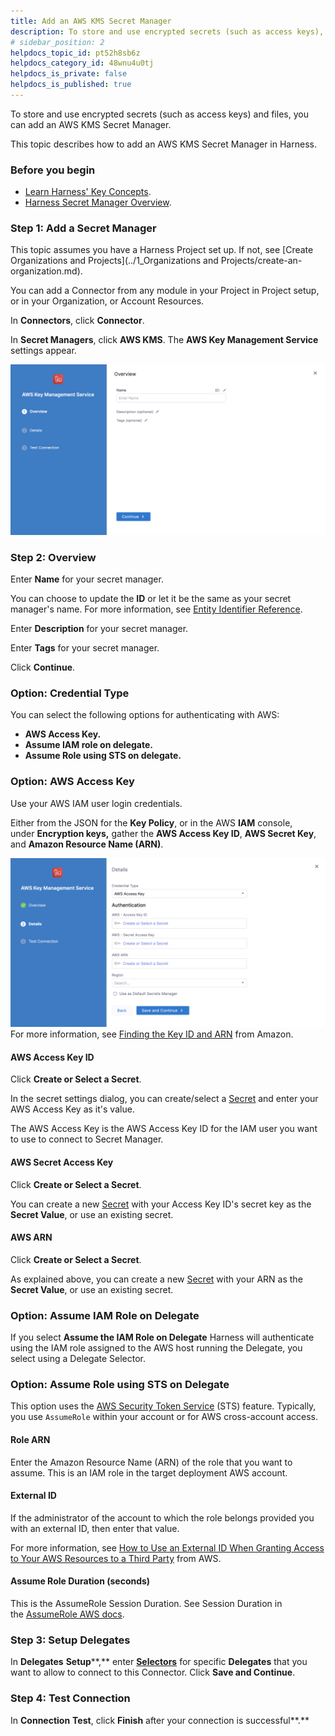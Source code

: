 ```yaml
---
title: Add an AWS KMS Secret Manager
description: To store and use encrypted secrets (such as access keys), you can add an AWS KMS Secrets Manager.
# sidebar_position: 2
helpdocs_topic_id: pt52h8sb6z
helpdocs_category_id: 48wnu4u0tj
helpdocs_is_private: false
helpdocs_is_published: true
---
```


To store and use encrypted secrets (such as access keys) and files, you can add an AWS KMS Secret Manager.

This topic describes how to add an AWS KMS Secret Manager in Harness.

### Before you begin

* [Learn Harness' Key Concepts](https://docs.harness.io/article/hv2758ro4e-learn-harness-key-concepts).
* [Harness Secret Manager Overview](../6_Security/1-harness-secret-manager-overview.md).

### Step 1: Add a Secret Manager

This topic assumes you have a Harness Project set up. If not, see [Create Organizations and Projects](../1_Organizations and Projects/create-an-organization.md).

You can add a Connector from any module in your Project in Project setup, or in your Organization, or Account Resources.

In **Connectors**, click **Connector**.

In **Secret Managers**, click **AWS KMS**. The **AWS Key Management Service** settings appear.

![](./static/add-an-aws-kms-secrets-manager-53.png)
### Step 2: Overview

Enter **Name** for your secret manager.

You can choose to update the **ID** or let it be the same as your secret manager's name. For more information, see [Entity Identifier Reference](../20_References/entity-identifier-reference.md).

Enter **Description** for your secret manager.

Enter **Tags** for your secret manager.

Click **Continue**.

### Option: Credential Type

You can select the following options for authenticating with AWS:

* **AWS Access Key.**
* **Assume IAM role on delegate.**
* **Assume Role using STS on delegate.**

### Option: AWS Access Key

Use your AWS IAM user login credentials.

Either from the JSON for the **Key Policy**, or in the AWS **IAM** console, under **Encryption keys,** gather the **AWS Access Key ID**, **AWS Secret Key**, and **Amazon Resource Name (ARN)**.

![](./static/add-an-aws-kms-secrets-manager-54.png)
For more information, see [Finding the Key ID and ARN](https://docs.aws.amazon.com/kms/latest/developerguide/viewing-keys.html#find-cmk-id-arn) from Amazon.

#### AWS Access Key ID

Click **Create or Select a Secret**.

In the secret settings dialog, you can create/select a [Secret](./2-add-use-text-secrets.md) and enter your AWS Access Key as it's value.

The AWS Access Key is the AWS Access Key ID for the IAM user you want to use to connect to Secret Manager.

#### AWS Secret Access Key

Click **Create or Select a Secret**.

You can create a new [Secret](./2-add-use-text-secrets.md) with your Access Key ID's secret key as the **Secret Value**, or use an existing secret.

#### AWS ARN

Click **Create or Select a Secret**.

As explained above, you can create a new [Secret](./2-add-use-text-secrets.md) with your ARN as the **Secret Value**, or use an existing secret.

### Option: Assume IAM Role on Delegate

If you select **Assume the IAM Role on Delegate** Harness will authenticate using the IAM role assigned to the AWS host running the Delegate, you select using a Delegate Selector.

### Option: Assume Role using STS on Delegate

This option uses the [AWS Security Token Service](https://docs.aws.amazon.com/IAM/latest/UserGuide/id_credentials_temp.html) (STS) feature. Typically, you use `AssumeRole` within your account or for AWS cross-account access.

#### Role ARN

Enter the Amazon Resource Name (ARN) of the role that you want to assume. This is an IAM role in the target deployment AWS account.

#### External ID

If the administrator of the account to which the role belongs provided you with an external ID, then enter that value.

For more information, see [How to Use an External ID When Granting Access to Your AWS Resources to a Third Party](https://docs.aws.amazon.com/IAM/latest/UserGuide/id_roles_create_for-user_externalid.html) from AWS.

#### Assume Role Duration (seconds)

This is the AssumeRole Session Duration. See Session Duration in the [AssumeRole AWS docs](https://docs.aws.amazon.com/STS/latest/APIReference/API_AssumeRole.html).

### Step 3: Setup Delegates

In **Delegates** **Setup****,** enter [**Selectors**](../2_Delegates/delegate-guide/select-delegates-with-selectors.md#option-select-a-delegate-for-a-connector-using-tags) for specific **Delegates** that you want to allow to connect to this Connector. Click **Save and Continue**.

### Step 4: Test Connection

In **Connection** **Test**, click **Finish** after your connection is successful**.**

